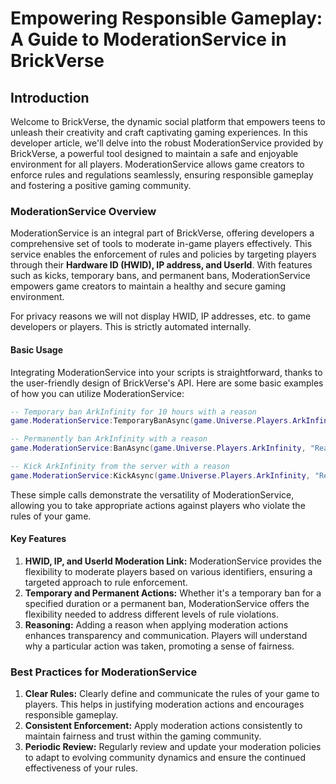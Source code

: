 # Empowering Responsible Gameplay: A Guide to ModerationService in BrickVerse

## Introduction

Welcome to BrickVerse, the dynamic social platform that empowers teens to unleash their creativity and craft captivating gaming experiences. In this developer article, we'll delve into the robust ModerationService provided by BrickVerse, a powerful tool designed to maintain a safe and enjoyable environment for all players. ModerationService allows game creators to enforce rules and regulations seamlessly, ensuring responsible gameplay and fostering a positive gaming community.

### ModerationService Overview

ModerationService is an integral part of BrickVerse, offering developers a comprehensive set of tools to moderate in-game players effectively. This service enables the enforcement of rules and policies by targeting players through their **Hardware ID (HWID), IP address, and UserId**. With features such as kicks, temporary bans, and permanent bans, ModerationService empowers game creators to maintain a healthy and secure gaming environment.

For privacy reasons we will not display HWID, IP addresses, etc. to game developers or players. This is strictly automated internally.

#### Basic Usage

Integrating ModerationService into your scripts is straightforward, thanks to the user-friendly design of BrickVerse's API. Here are some basic examples of how you can utilize ModerationService:

```lua
-- Temporary ban ArkInfinity for 10 hours with a reason
game.ModerationService:TemporaryBanAsync(game.Universe.Players.ArkInfinity, "Reason", 10)

-- Permanently ban ArkInfinity with a reason
game.ModerationService:BanAsync(game.Universe.Players.ArkInfinity, "Reason")

-- Kick ArkInfinity from the server with a reason
game.ModerationService:KickAsync(game.Universe.Players.ArkInfinity, "Reason")
```

These simple calls demonstrate the versatility of ModerationService, allowing you to take appropriate actions against players who violate the rules of your game.

#### Key Features

1. **HWID, IP, and UserId Moderation Link:** ModerationService provides the flexibility to moderate players based on various identifiers, ensuring a targeted approach to rule enforcement.
2. **Temporary and Permanent Actions:** Whether it's a temporary ban for a specified duration or a permanent ban, ModerationService offers the flexibility needed to address different levels of rule violations.
3. **Reasoning:** Adding a reason when applying moderation actions enhances transparency and communication. Players will understand why a particular action was taken, promoting a sense of fairness.

### Best Practices for ModerationService

1. **Clear Rules:** Clearly define and communicate the rules of your game to players. This helps in justifying moderation actions and encourages responsible gameplay.
2. **Consistent Enforcement:** Apply moderation actions consistently to maintain fairness and trust within the gaming community.
3. **Periodic Review:** Regularly review and update your moderation policies to adapt to evolving community dynamics and ensure the continued effectiveness of your rules.
